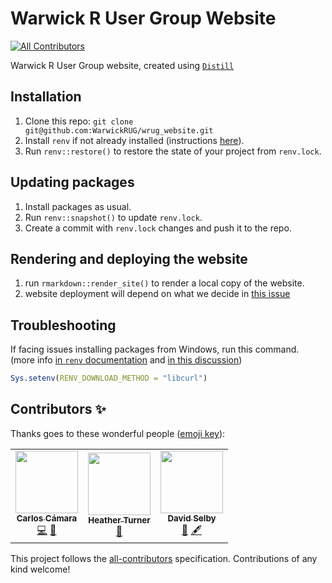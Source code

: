 # Warwick R User Group Website
<!-- ALL-CONTRIBUTORS-BADGE:START - Do not remove or modify this section -->
[![All Contributors](https://img.shields.io/badge/all_contributors-3-orange.svg?style=flat-square)](#contributors-)
<!-- ALL-CONTRIBUTORS-BADGE:END -->

Warwick R User Group website, created using [`Distill`](https://pkgs.rstudio.com/distill/index.html)

## Installation

1. Clone this repo: `git clone git@github.com:WarwickRUG/wrug_website.git`
2. Install `renv` if not already installed (instructions [here](https://rstudio.github.io/renv/index.html)).
2. Run `renv::restore()` to restore the state of your project from `renv.lock`.

## Updating packages

1. Install packages as usual.
2. Run `renv::snapshot()` to update `renv.lock`.
3. Create a commit with `renv.lock` changes and push it to the repo.

## Rendering and deploying the website

1. run `rmarkdown::render_site()` to render a local copy of the website.
2. website deployment will depend on what we decide in [this issue](https://github.com/WarwickRUG/wrug_website/issues/2)

## Troubleshooting

If facing issues installing packages from Windows, run this command. (more info [in `renv` documentation](https://rstudio.github.io/renv/articles/renv.html#downloads-1) and [in this discussion](https://community.rstudio.com/t/cant-install-packages-with-renv/96696/6))

```R
Sys.setenv(RENV_DOWNLOAD_METHOD = "libcurl")
```

## Contributors ✨

Thanks goes to these wonderful people ([emoji key](https://allcontributors.org/docs/en/emoji-key)):

<!-- ALL-CONTRIBUTORS-LIST:START - Do not remove or modify this section -->
<!-- prettier-ignore-start -->
<!-- markdownlint-disable -->
<table>
  <tr>
    <td align="center"><a href="http://carloscamara.es/en"><img src="https://avatars.githubusercontent.com/u/706549?v=4?s=100" width="100px;" alt=""/><br /><sub><b>Carlos Cámara</b></sub></a><br /><a href="https://github.com/WarwickRUG/wrug_website/commits?author=ccamara" title="Code">💻</a> <a href="#projectManagement-ccamara" title="Project Management">📆</a></td>
    <td align="center"><a href="https://www.heatherturner.net/"><img src="https://avatars.githubusercontent.com/u/3343008?v=4?s=100" width="100px;" alt=""/><br /><sub><b>Heather Turner</b></sub></a><br /><a href="#question-hturner" title="Answering Questions">💬</a></td>
    <td align="center"><a href="https://selbydavid.com"><img src="https://avatars.githubusercontent.com/u/7850509?v=4?s=100" width="100px;" alt=""/><br /><sub><b>David Selby</b></sub></a><br /><a href="#question-Selbosh" title="Answering Questions">💬</a> <a href="#content-Selbosh" title="Content">🖋</a></td>
  </tr>
</table>

<!-- markdownlint-restore -->
<!-- prettier-ignore-end -->

<!-- ALL-CONTRIBUTORS-LIST:END -->

This project follows the [all-contributors](https://github.com/all-contributors/all-contributors) specification. Contributions of any kind welcome!